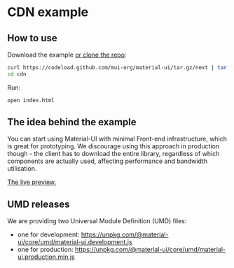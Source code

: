 # CDN example

## How to use

Download the example [or clone the repo](https://github.com/mui-org/material-ui):

```sh
curl https://codeload.github.com/mui-org/material-ui/tar.gz/next | tar -xz --strip=2  material-ui-next/examples/cdn
cd cdn
```

Run:

```sh
open index.html
```

## The idea behind the example

You can start using Material-UI with minimal Front-end infrastructure,
which is great for prototyping. We discourage using this approach in production though -
the client has to download the entire library, regardless of which components are actually used,
affecting performance and bandwidth utilisation.

[The live preview.](https://rawgit.com/mui-org/material-ui/next/examples/cdn/index.html)

## UMD releases

We are providing two Universal Module Definition (UMD) files:

- one for development: https://unpkg.com/@material-ui/core/umd/material-ui.development.js
- one for production: https://unpkg.com/@material-ui/core/umd/material-ui.production.min.js
